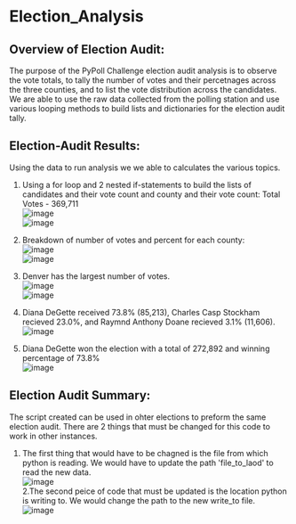 # Election_Analysis
## Overview of Election Audit:
The purpose of the PyPoll Challenge election audit analysis is to observe the vote totals, to tally the number of votes and their percetnages across the three counties, and to list the vote distribution across the candidates. We are able to use the raw data collected from the polling station and use various looping methods to build lists and dictionaries for the election audit tally.

## Election-Audit Results:
Using the data to run analysis we we able to calculates the various topics.
1. Using a for loop and 2 nested if-statements to build the lists of candidates and their vote count and county and their vote count: Total Votes - 369,711  
![image](https://user-images.githubusercontent.com/99375741/158099491-ec2740ae-9a48-4b7d-910b-ff26800be9a4.png)  
![image](https://user-images.githubusercontent.com/99375741/158099306-0e96fd00-5896-4e2a-bf86-bb5dc93436c2.png)  

2. Breakdown of number of votes and percent for each county:  
![image](https://user-images.githubusercontent.com/99375741/158099611-3df0694a-ecbd-4e2e-8d04-0edc029ee416.png)  
![image](https://user-images.githubusercontent.com/99375741/158099725-30701415-2fba-4363-baa8-428937aca1e4.png)  

3. Denver has the largest number of votes.  
![image](https://user-images.githubusercontent.com/99375741/158099830-c218a7c9-8c1b-44d3-93b2-c0d8092c735b.png)  
![image](https://user-images.githubusercontent.com/99375741/158099910-84f87844-0fcc-4a71-a557-f99e59f9149e.png)  

4. Diana DeGette received 73.8% (85,213), Charles Casp Stockham recieved 23.0%, and Raymnd Anthony Doane recieved 3.1% (11,606).  
![image](https://user-images.githubusercontent.com/99375741/158100036-9de755bd-d3ab-4192-a8c8-54ca9c8cf184.png)  

5. Diana DeGette won the election with a total of 272,892 and winning percentage of 73.8%  
![image](https://user-images.githubusercontent.com/99375741/158100063-360f67f5-f717-472f-a210-c7334c2dd2b8.png)  

## Election Audit Summary:  
The script created can be used in ohter elections to preform the same election audit. There are 2 things that must be changed for this code to work in other instances.  
1. The first thing that would have to be chagned is the file from which python is reading. We would have to update the path 'file_to_laod' to read the new data.  
![image](https://user-images.githubusercontent.com/99375741/158100641-d16b4542-4297-403d-aee2-94109b036712.png)  
2.The second peice of code that must be updated is the location python is writing to. We would change the path to the new write_to file.  
![image](https://user-images.githubusercontent.com/99375741/158100862-5e835179-8dcd-43e9-ac64-beedf98cd2d4.png)  
